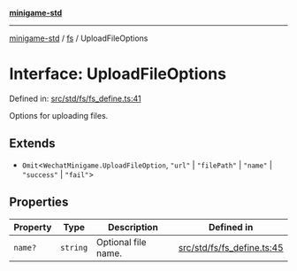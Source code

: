 [**minigame-std**](../../../README.md)

***

[minigame-std](../../../README.md) / [fs](../README.md) / UploadFileOptions

# Interface: UploadFileOptions

Defined in: [src/std/fs/fs\_define.ts:41](https://github.com/JiangJie/minigame-std/blob/c702c23d8258d9dd96d873df515d0027c84fb302/src/std/fs/fs_define.ts#L41)

Options for uploading files.

## Extends

- `Omit`\<`WechatMinigame.UploadFileOption`, `"url"` \| `"filePath"` \| `"name"` \| `"success"` \| `"fail"`\>

## Properties

| Property | Type | Description | Defined in |
| ------ | ------ | ------ | ------ |
| <a id="name"></a> `name?` | `string` | Optional file name. | [src/std/fs/fs\_define.ts:45](https://github.com/JiangJie/minigame-std/blob/c702c23d8258d9dd96d873df515d0027c84fb302/src/std/fs/fs_define.ts#L45) |
